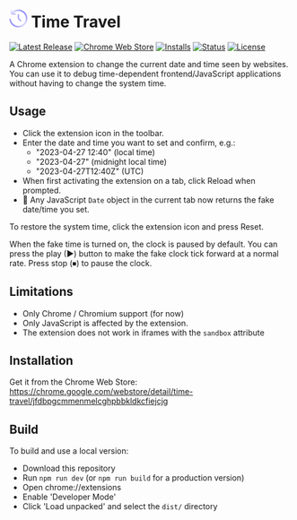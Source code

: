 # ![](/images/icon-32.png) Time Travel

[![Latest Release](https://flat.badgen.net/github/release/cpulvermacher/time-travel)](https://github.com/cpulvermacher/time-travel/releases)
[![Chrome Web Store](https://flat.badgen.net/chrome-web-store/v/jfdbpgcmmenmelcghpbbkldkcfiejcjg)](https://chrome.google.com/webstore/detail/time-travel/jfdbpgcmmenmelcghpbbkldkcfiejcjg)
[![Installs](https://flat.badgen.net/chrome-web-store/users/jfdbpgcmmenmelcghpbbkldkcfiejcjg)](https://chrome.google.com/webstore/detail/time-travel/jfdbpgcmmenmelcghpbbkldkcfiejcjg)
[![Status](https://flat.badgen.net/github/checks/cpulvermacher/time-travel)](https://github.com/cpulvermacher/time-travel/actions/workflows/node.js.yml)
[![License](https://flat.badgen.net/github/license/cpulvermacher/time-travel)](./LICENSE)

A Chrome extension to change the current date and time seen by websites.
You can use it to debug time-dependent frontend/JavaScript applications
without having to change the system time.

## Usage
- Click the extension icon in the toolbar.
- Enter the date and time you want to set and confirm, e.g.:
  - "2023-04-27 12:40" (local time)
  - "2023-04-27" (midnight local time)
  - "2023-04-27T12:40Z" (UTC)
- When first activating the extension on a tab, click Reload when prompted.
- 🎉 Any JavaScript `Date` object in the current tab now returns the fake date/time you set.

To restore the system time, click the extension icon and press Reset.

When the fake time is turned on, the clock is paused by default.
You can press the play (▶) button to make the fake clock tick forward at a normal rate.
Press stop (⏹) to pause the clock.

## Limitations
- Only Chrome / Chromium support (for now)
- Only JavaScript is affected by the extension.
- The extension does not work in iframes with the `sandbox` attribute

## Installation
Get it from the Chrome Web Store: https://chrome.google.com/webstore/detail/time-travel/jfdbpgcmmenmelcghpbbkldkcfiejcjg

## Build
To build and use a local version:
- Download this repository
- Run `npm run dev` (or `npm run build` for a production version)
- Open chrome://extensions
- Enable 'Developer Mode'
- Click 'Load unpacked' and select the `dist/` directory

